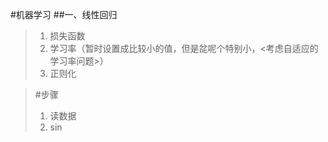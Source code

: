 #机器学习
##一、线性回归
> 1. 损失函数
> 2. 学习率（暂时设置成比较小的值，但是兺呢个特别小，<考虑自适应的学习率问题>）
> 3. 正则化
> 
 


>#步骤
> 1. 读数据
> 2. sin